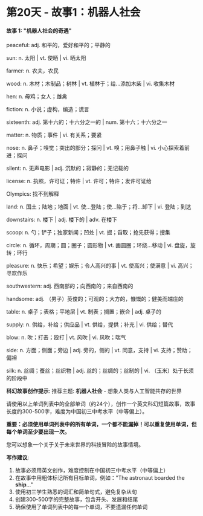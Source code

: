 # 第20天 - 故事1：机器人社会

#### 故事 1: "机器人社会的奇遇"

peaceful: adj. 和平的，爱好和平的；平静的

sun: n. 太阳 | vt. 使晒 | vi. 晒太阳

farmer: n. 农夫，农民

wood: n. 木材；木制品；树林 | vt. 植林于；给…添加木柴 | vi. 收集木材

hen: n. 母鸡；女人；雌禽

fiction: n. 小说；虚构，编造；谎言

sixteenth: adj. 第十六的；十六分之一的 | num. 第十六；十六分之一

matter: n. 物质；事件 | vi. 有关系；要紧

nose: n. 鼻子；嗅觉；突出的部分；探问 | vt. 嗅；用鼻子触 | vi. 小心探索着前进；探问

silent: n. 无声电影 | adj. 沉默的；寂静的；无记载的

license: n. 执照，许可证；特许 | vt. 许可；特许；发许可证给

Olympics: 找不到解释

land: n. 国土；陆地；地面 | vt. 使…登陆；使…陷于；将…卸下 | vi. 登陆；到达

downstairs: n. 楼下 | adj. 楼下的 | adv. 在楼下

scoop: n. 勺；铲子；独家新闻；凹处 | vt. 掘；舀取；抢先获得；搜集

circle: n. 循环，周期；圆；圈子；圆形物 | vt. 画圆圈；环绕…移动 | vi. 盘旋，旋转；环行

pleasure: n. 快乐；希望；娱乐；令人高兴的事 | vt. 使高兴；使满意 | vi. 高兴；寻欢作乐

southwestern: adj. 西南部的；向西南的；来自西南的

handsome: adj. （男子）英俊的；可观的；大方的，慷慨的；健美而端庄的

table: n. 桌子；表格；平地层 | vt. 制表；搁置；嵌合 | adj. 桌子的

supply: n. 供给，补给；供应品 | vt. 供给，提供；补充 | vi. 供给；替代

blow: n. 吹；打击；殴打 | vt. 风吹 | vi. 风吹；喘气

side: n. 方面；侧面；旁边 | adj. 旁的，侧的 | vt. 同意，支持 | vi. 支持；赞助；偏袒

silk: n. 丝绸；蚕丝；丝织物 | adj. 丝的；丝绸的；丝制的 | vi. （玉米）处于长须的阶段中

**科幻故事创作提示**:
推荐主题: **机器人社会** - 想象人类与人工智能共存的世界

请使用以上单词列表中的全部单词（约24个），创作一个英文科幻短篇故事，故事长度约300-500字，难度为中国初三中考水平（中等偏上）。

**重要：必须使用单词列表中的所有单词，一个都不能漏掉！可以重复使用单词，但每个单词至少要出现一次。**

您可以想象一个关于关于未来世界的科技冒险的故事情境。

**写作建议**: 
1. 故事必须用英文创作，难度控制在中国初三中考水平（中等偏上）
2. 在故事中用粗体标记所有目标单词，例如："The astronaut boarded the **ship**..."
3. 使用初三学生熟悉的词汇和简单句式，避免复杂从句
4. 创建300-500字的完整故事，包含开头、发展和结尾
5. 确保使用了单词列表中的每一个单词，不要遗漏任何单词
